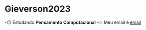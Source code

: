 # Gieverson2023
-:stuck_out_tongue_winking_eye: Estudando **Pensamento Computacional**
-:collision: Meu email é [email](gieverson.rodrigues@escola.pr.gov.br)
